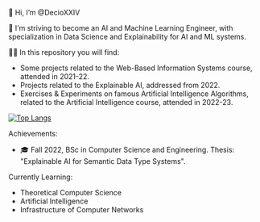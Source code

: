 👋 Hi, I’m @DecioXXIV

👀 I'm striving to become an AI and Machine Learning Engineer, with specialization in Data Science and Explainability for AI and ML systems.

👨‍💻 In this repository you will find:
  - Some projects related to the Web-Based Information Systems course, attended in 2021-22.
  - Projects related to the Explainable AI, addressed from 2022.
  - Exercises & Experiments on famous Artificial Intelligence Algorithms, related to the Artificial Intelligence course, attended in 2022-23.
  
[![Top Langs](https://github-readme-stats.vercel.app/api/top-langs/?username=DecioXXIV&layout=compact&hide=jupyter%20notebook)](https://github.com/DecioXXIV/github-readme-stats)

Achievements:
  - 🎓 Fall 2022, BSc in Computer Science and Engineering. Thesis: "Explainable AI for Semantic Data Type Systems".

Currently Learning:
  - Theoretical Computer Science 
  - Artificial Intelligence 
  - Infrastructure of Computer Networks
